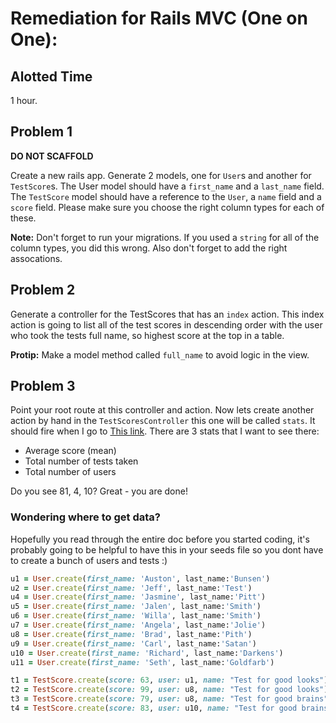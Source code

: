 # Remediation for Rails MVC (One on One):

## Alotted Time
1 hour.

## Problem 1

__DO NOT SCAFFOLD__

Create a new rails app. Generate 2 models, one for `User`s and another for `TestScore`s. The User model should have a `first_name` and a `last_name` field. 
The `TestScore` model should have a reference to the `User`, a `name` field and a `score` field. Please make sure you choose the right column types for each of these.

__Note:__ Don't forget to run your migrations. If you used a `string` for all of the column types, you did this wrong. Also don't forget to add the right assocations.


## Problem 2

Generate a controller for the TestScores that has an `index` action. This index action is going to list all of the test scores in descending order with the user who took the tests full name, so highest score at the top in a table.

__Protip:__ Make a model method called `full_name` to avoid logic in the view.

## Problem 3

Point your root route at this controller and action. Now lets create another action by hand in the `TestScoresController` this one will be called `stats`. It should fire when I go to [This link](http://localhost:3000/stats).
There are 3 stats that I want to see there:

- Average score (mean)
- Total number of tests taken
- Total number of users

Do you see 81, 4, 10? Great - you are done!

### Wondering where to get data? 

Hopefully you read through the entire doc before you started coding, it's probably going to be helpful to have this in your seeds file so you dont have to create a bunch of users and tests :)

```ruby
u1 = User.create(first_name: 'Auston', last_name:'Bunsen')
u2 = User.create(first_name: 'Jeff', last_name:'Test')
u4 = User.create(first_name: 'Jasmine', last_name:'Pitt')
u5 = User.create(first_name: 'Jalen', last_name:'Smith')
u6 = User.create(first_name: 'Willa', last_name:'Smith')
u7 = User.create(first_name: 'Angela', last_name:'Jolie')
u8 = User.create(first_name: 'Brad', last_name:'Pith')
u9 = User.create(first_name: 'Carl', last_name:'Satan')
u10 = User.create(first_name: 'Richard', last_name:'Darkens')
u11 = User.create(first_name: 'Seth', last_name:'Goldfarb')

t1 = TestScore.create(score: 63, user: u1, name: "Test for good looks")
t2 = TestScore.create(score: 99, user: u8, name: "Test for good looks")
t3 = TestScore.create(score: 79, user: u8, name: "Test for good brains")
t4 = TestScore.create(score: 83, user: u10, name: "Test for good brains")
```

